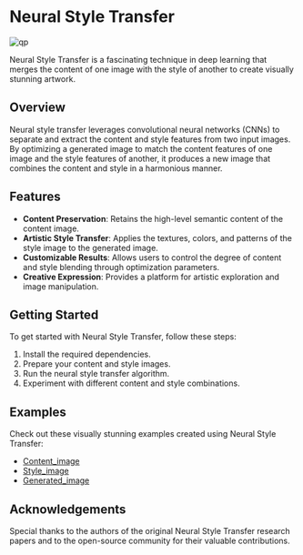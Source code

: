 # Neural Style Transfer
![qp](https://github.com/mohan844/Neural_style_transfer_pytorch/assets/117806056/2a325e58-ef48-4d66-9c9f-4089e4dd41da)

Neural Style Transfer is a fascinating technique in deep learning that merges the content of one image with the style of another to create visually stunning artwork.

## Overview

Neural style transfer leverages convolutional neural networks (CNNs) to separate and extract the content and style features from two input images. By optimizing a generated image to match the content features of one image and the style features of another, it produces a new image that combines the content and style in a harmonious manner.

## Features

- **Content Preservation**: Retains the high-level semantic content of the content image.
- **Artistic Style Transfer**: Applies the textures, colors, and patterns of the style image to the generated image.
- **Customizable Results**: Allows users to control the degree of content and style blending through optimization parameters.
- **Creative Expression**: Provides a platform for artistic exploration and image manipulation.

## Getting Started

To get started with Neural Style Transfer, follow these steps:

1. Install the required dependencies.
2. Prepare your content and style images.
3. Run the neural style transfer algorithm.
4. Experiment with different content and style combinations.

## Examples

Check out these visually stunning examples created using Neural Style Transfer:

- [Content_image](https://drive.google.com/file/d/1hUUG-ISzYkMJVSaaAEuLKdmN6eGdZ8B5/view?usp=drive_link)
- [Style_image](https://drive.google.com/file/d/1v4vUbDFIFisWTNuAqJjfibYPaPmfXBc1/view?usp=drive_link)
- [Generated_image](https://drive.google.com/file/d/1DR1pyNTGqSOrGJTPR2ebLb3W0t4FgMuk/view?usp=drive_link)




## Acknowledgements

Special thanks to the authors of the original Neural Style Transfer research papers and to the open-source community for their valuable contributions.

